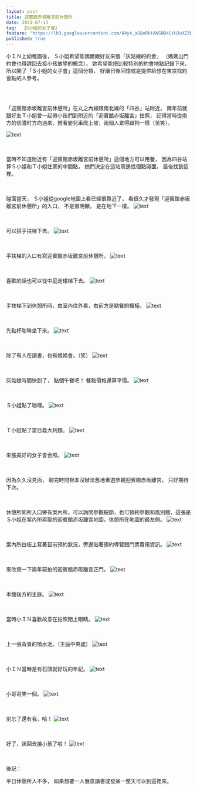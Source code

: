 ```yaml
---
layout: post
title: 迎賓館赤坂離宮前休憩所
date: 2021-07-13
tag:  【S小姐的女子會】
feature: "https://lh3.googleusercontent.com/84y4_aGQoRktANSND4CtHJoXZ3Re3Zy2v46LWiw5a9avQZj1IPwoJ4kCXcYWoA-9b3PJxkFGrhHDO8_DatzskF5GWMwoFQJo5EUcSIBAdomlZjAmVDETRI-uRNBViO5snPQCfic7iPU=w2400"
published: true
---
```

小ＩＮ上幼稚園後，
Ｓ小姐希望能偶爾跟好友來個「灰姑娘的約會」
（媽媽出門約會也得趕回去接小孩放學的概念），
她希望能把比較特別的約會地點記錄下來，
所以開了「Ｓ小姐的女子會」這個分類，
好讓日後回憶或是提供給想在東京找約會點的人參考。

<br><br>

「迎賓館赤坂離宮前休憩所」在丸之內線跟南北線的「四谷」站附近，
兩年前就跟好友Ｔ小姐曾一起帶小孩們到附近的「迎賓館赤坂離宮」拍照，
記得當時從南方的信濃町方向過來，推著嬰兒車爬上坡，兩個人累得跟狗一樣（苦笑）。

![text](https://lh3.googleusercontent.com/n-Q-tJvSX0nkyMpFkRZ96ZtZEwupU6bf9y3Mt9mb2hc_T69htn2b0a5T6qHX2NaWimUslZ4yv1voMP6Av62B00KLs-JQxD-ttnWwpIdMeN79IXVp1SKcwMPG2nT3UIZWiIqwMVhgfL8=w2400)

<br><br>
當時不知道附近有「迎賓館赤坂離宮前休憩所」這個地方可以用餐，
因為四谷站算Ｓ小姐和Ｔ小姐住家的中間點，
她們決定在這站周邊找個點碰面，
最後找到這裡。

<br><br>
碰面當天，
Ｓ小姐從google地圖上看已經很靠近了，
看很久才發現「迎賓館赤坂離宮前休憩所」的入口，
不是很明顯，
是在地下一樓。
![text](https://lh3.googleusercontent.com/pcowBlIN6eI3x500XjlTdAQWmzEBjHWsfJEWeGq1imBAdkE-4z-PaJ-luu5HGbPLLIxYmj367ehB5ps6AiPmDu5h0C4g-lfa-3OVwRueCvvPjTXkhdZLkYuIUGbYc2cidUmg_8jDPTQ=w2400)


<br><br>
可以搭手扶梯下去。
![text](https://lh3.googleusercontent.com/heoCD1yIjSPobvH1_dslfSFal3lJl-jcK8BpJPh_dwV9G4cNNrrYOKCGCH_JdAxvLhVynVDzbBe6Txwwz8YKccZcZXQRIyQdHb79hPE0aLT95VErVPGpfCmST3OE7e7W5XtPMDNuqwY=w2400)


<br><br>
手扶梯的入口有寫迎賓館赤坂離宮前休憩所。
![text](https://lh3.googleusercontent.com/IWp5XT4l20O5UECwGQmbT1NUMBfYUXKX_nSr2c_AxZDH7r6bns5tB7UxeTBhEZYo2Jqm7K9MAx2pDxFlHUevxw5gyt5urUr4iZUhqRfpzmXPR04498ucVPeMqJhYw__Kpf-EF189SYQ=w2400)


<br><br>
喜歡的話也可以從中庭走樓梯下去。
![text](https://lh3.googleusercontent.com/PjZcIX81kcMeA1H7zDdjMfGw6RULG2t4ao4q1Q0DT1Tt8HE2aYAibOOc--d1Fl9tOicpVQDQ0Wj54wcz93sowtaPKT6fVVLW_Gfs28x7oKjY5qo9cfi5PrJ8-LbOeENPGh4VXNcROEM=w2400)


<br><br>
手扶梯下到休憩所時，由室內往外看，右前方是點餐的櫃檯。
![text](https://lh3.googleusercontent.com/Kx4RnyiLiTUYm_ZFWKyU4ms-MKWK7VZZaJBUnBF_TRV-cd86CbqAUBjxq4FJ7dwS3MOtLb_8MbmsMSho7pf3hUW5iPQDVykkYkQCq_7fzCpaifialB6Iz0nvs89HMDrU3RvVy9ekW-Q=w2400)


<br><br>
先點杯咖啡坐下來。
![text](https://lh3.googleusercontent.com/84y4_aGQoRktANSND4CtHJoXZ3Re3Zy2v46LWiw5a9avQZj1IPwoJ4kCXcYWoA-9b3PJxkFGrhHDO8_DatzskF5GWMwoFQJo5EUcSIBAdomlZjAmVDETRI-uRNBViO5snPQCfic7iPU=w2400)


<br><br>
除了有人在讀書，也有媽媽會。（笑）
![text](https://lh3.googleusercontent.com/0boqaYDRoxtq2iJSpcKg7R-CabqwAgH6SVw-Z2UqbOLouDAEWkqc5aQ-RXtzYgVtjnwo6s0hnJxPRAPtzz5knytWMjC4kFzWMRTg2KL-q08a2DAxH0_I8Dx47cLLRR3r2zZwI3ZpBtw=w2400)


<br><br>
灰姑娘時間快到了，
點個午餐吧！
餐點價格還算平價。
![text](https://lh3.googleusercontent.com/6JlvPqJvhA6Qvxs-h18wE3pHTfT2RUXzf6xgG1e01KDBr3GVu1G7RdVZ4VBxdVD1mV_kK800Wa4z9A2Zf92BzldHMbPbXm5FKCXaNUxym4NJYH8lprAMKh9XyEh5ubu1OkiRGP0kGmQ=w2400)


<br><br>
Ｓ小姐點了咖哩。
![text](https://lh3.googleusercontent.com/28bmzS7vrpBmS5GwTtPDIZJhEFhVgt0pU49jdUH5koJp_jXw1bQB3eblhjBeJgAiOZ7yJ7W01x8piAUu_IBCLGzXZgnhLjEaukNBjJrrYigJQ6GsWkpAk07X9sNCmC7eHl4B8-et0Nw=w2400)


<br><br>
Ｔ小姐點了當日義大利麵。
![text](https://lh3.googleusercontent.com/U9vZFLlytboNkJuVLYCJnXGbSw11XRmHzIIGhI5_YvJ0w_9jXdSNN6k4Ym13vF3BNRtqs7oXRLX8cyL5-f2kYWQ49N4_prSSNy2HkNaQjyLb2FvmDAOm3ThN1AKbg5zkd91debNhrp8=w2400)


<br><br>
來張美好的女子會合照。
![text](https://lh3.googleusercontent.com/psh1rJ5QDwZFifudiVvZE80WqFBSl7gPewUdZ6FKOYC-UqTbK_6om6vKtdt0ABJsnBiexgSypfarXGjq8g1Yh1ebaFO4UH2tJ8tw7W_ItF9tDGfOU4CDAe4m5W8Enbjl1MqE1xEEu_A=w2400)


<br><br>
因為久久沒見面，
聊完時間根本沒辦法舊地重遊參觀迎賓館赤坂離宮，
只好期待下次。


<br><br>
休憩所廁所入口旁有案內所，可以詢問參觀細節，也可預約參觀和風別館，這張是Ｓ小姐在案內所索取的迎賓館赤坂離宮地圖，休憩所在地圖的最左側。
![text](https://lh3.googleusercontent.com/LDCWuOnraZ4_LkZN8tPCCH5T_1FzGxNt9_elSZEHksT3lYvijPnG5DvVgMbo_rxsXFHSPv31WcXrn4Q9xSmD9ZrIYwdaiwkUa8pSXZLEgSfkhk2-2U_OKFkdN2WzD305qs8J104Bp2I=w2400)


<br><br>
案內所白板上寫著目前預約狀況，旁邊貼著預約導覽跟門票費用資訊。
![text](https://lh3.googleusercontent.com/XbuCuT_els7Ub9pdoh4LWe6imdZrraYzysJo0_Y8jzsKmwLjlCnhs7kIkKPC6NgcTHYmDVVfKhLvawxE0bvphVToern5qAStj3yGDotg16X7daPPcvwJHQl4PuAuDJch33Q0MMMp20U=w2400)


<br><br>
來欣賞一下兩年前拍的迎賓館赤阪離宮正門。
![text](https://lh3.googleusercontent.com/PRe8cTtAeHmBlYj-3asCOysD5ctf1xCLFy_r7K_QZLUku3cTjwYwSGGg9BpWLzhQhWM-95uqrKVdNKndJ9mK8ViQAA91QuToQovD8ZrtPj3sSiP0uanAvxGFiQL0hcgMrCD79yVbXFk=w2400)


<br><br>
本館後方的主庭。
![text](https://lh3.googleusercontent.com/L9Z2o62cTRG0tAOqYGSXo1KApJETHDJdR1K1-qHQx0g5-r_jZN-8JzcPV8j3tgRHZsxUOIu8QPswSWDIeOtd0ScBMVGcc1iEGAUjKlhCy_nO2bO1joTHU-HjQbFXt60wFm4dqdf9ExE=w2400)


<br><br>
當時小ＩＮ喜歡故意在拍照閉上眼睛。
![text](https://lh3.googleusercontent.com/uhLxDa0vYlcnnlrDf7W5VYo3IfVobgZ5MdCShE1z0eEVxaHHERPKrYnk6Rwvn0keqS4i0v82yczYswxC2VqmUZs9rnbwpkGEdNg5uSQSx0o9NOgwgBUxmOeIpcTwxGABckKrvonS2hs=w2400)


<br><br>
上一張背景的噴水池。（主庭中央處）
![text](https://lh3.googleusercontent.com/CxuAS2mFoZECW37EQWuG95A-ExmT5mhebS05bAy6R0cfw-2_ahZCme3WAXKqJQ0Mv3bGMdDX8Jlr5CuaeYa_qMLXGo3J9Jo80mI0wubMj5KID7or3duMVd4omkuPnVmci0fJZ1AgSfE=w2400)


<br><br>
小ＩＮ當時是有石頭就好玩的年紀。
![text](https://lh3.googleusercontent.com/CY2cg4tQGuvZJ028OYslJWPqkUkqDz27AMzDiqPYwZmLnfTtJvDOWo21cJNvij2tCQltoambfw7TryKCUeiEAJLG-yDIWKJY8LltzzcCpx-8bwc081vI0wpVv0WDw09WBtFtlGbWbKo=w2400)


<br><br>
小哥哥笑一個。
![text](https://lh3.googleusercontent.com/DfUQ0DJ7tfFWoMNYS4EVtpMA-z8UdLXlL88qYpsYLVKdufSlPXeUD3W6BIuLiXulWBREaKfgBzKTeWdgc9HVPEjUpBWTXFZGD_VdoUnNMBgkzVm0ydZwa2BJQGz8vxJUZrvTWFLYHcc=w2400)


<br><br>
別忘了還有我，哈！
![text](https://lh3.googleusercontent.com/7FMci3NSvaYY-NZ5ie0JCDVtwr5LDmN5txVTJeQzJhubqZsqt40dzQJ0A_GV7fRnWY1VHRGoOoKBzeeniYeFf7Nw_qqel2r0MugyWGPXfJwa948mabhKD6d62Z44vxZfZ2yQaRMFDcc=w2400)


<br><br>
好了，該回去接小孩了啦！
![text](https://lh3.googleusercontent.com/G7I2nOE8maJpw8ynrkNocMlp7YuYeSJF_yoQFy_9PziY6kWu6PsfG8q4MXynm451q2cYpKsVVVUUfttJUqxJ5p2CALJz5w9Dn5jyAbH5O6Du4HQxzr--n9RQz6svYtAjNDHK0QZqEpk=w2400)


<br><br>
後記：

平日休憩所人不多，
如果想要一人愜意讀書或發呆一整天可以到這裡來。
